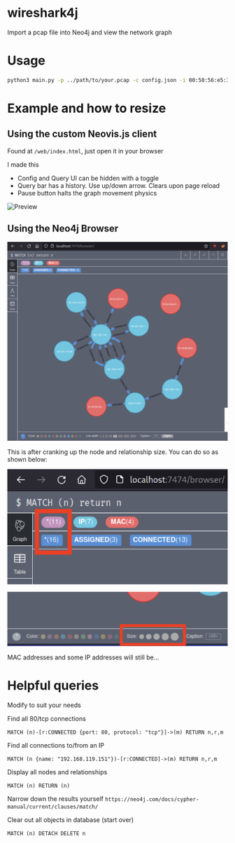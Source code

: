 # wireshark4j
Import a pcap file into Neo4j and view the network graph

# Usage

```bash
python3 main.py -p ../path/to/your.pcap -c config.json -i 00:50:56:e5:33:52
```

# Example and how to resize

## Using the custom Neovis.js client

Found at `/web/index.html`, just open it in your browser

I made this

 - Config and Query UI can be hidden with a toggle
 - Query bar has a history. Use up/down arrow. Clears upon page reload
 - Pause button halts the graph movement physics

![Preview](/screenshots/Screen%20Shot%202022-01-19%20at%202.54.12%20PM.png, "Neovis.js client")

## Using the Neo4j Browser

![Preview](/screenshots/Screen%20Shot%202022-01-18%20at%204.51.56%20PM.png "Preview")

This is after cranking up the node and relationship size. You can do so as shown below:

![Click here](/screenshots/Screen%20Shot%202022-01-18%20at%204.52.05%20PM.png "Node and Edge labels")

![then here](/screenshots/Screen%20Shot%202022-01-18%20at%204.52.45%20PM.png "Edit size, color")

MAC addresses and some IP addresses will still be...

# Helpful queries

Modify to suit your needs

Find all 80/tcp connections

```
MATCH (n)-[r:CONNECTED {port: 80, protocol: "tcp"}]->(m) RETURN n,r,m
```

Find all connections to/from an IP

```
MATCH (n {name: "192.168.119.151"})-[r:CONNECTED]->(m) RETURN n,r,m
```

Display all nodes and relationships

```
MATCH (n) RETURN (n)
```

Narrow down the results yourself `https://neo4j.com/docs/cypher-manual/current/clauses/match/`

Clear out all objects in database (start over)

```
MATCH (n) DETACH DELETE n
```
